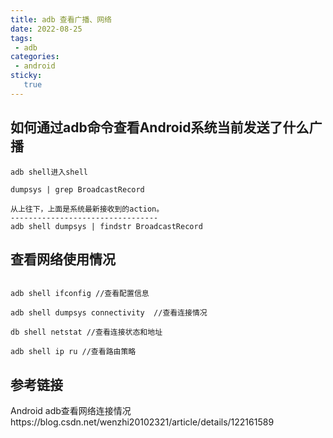 ```yaml
---
title: adb 查看广播、网络
date: 2022-08-25
tags:
 - adb
categories: 
 - android
sticky: 
   true
---
```


## 如何通过adb命令查看Android系统当前发送了什么广播

```
adb shell进入shell

dumpsys | grep BroadcastRecord

从上往下，上面是系统最新接收到的action。
---------------------------------
adb shell dumpsys | findstr BroadcastRecord
```

## 查看网络使用情况

```

adb shell ifconfig //查看配置信息

adb shell dumpsys connectivity  //查看连接情况

db shell netstat //查看连接状态和地址

adb shell ip ru //查看路由策略

```

## 参考链接

Android adb查看网络连接情况https://blog.csdn.net/wenzhi20102321/article/details/122161589
